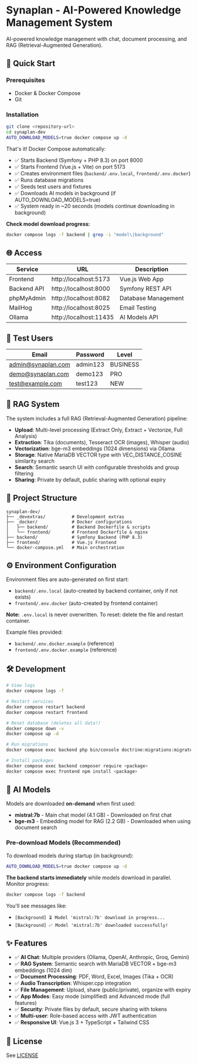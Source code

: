 # Synaplan - AI-Powered Knowledge Management System

AI-powered knowledge management with chat, document processing, and RAG (Retrieval-Augmented Generation).

## 🚀 Quick Start

### Prerequisites

- Docker & Docker Compose
- Git

### Installation

```bash
git clone <repository-url>
cd synaplan-dev
AUTO_DOWNLOAD_MODELS=true docker compose up -d
```

That's it! Docker Compose automatically:
- ✅ Starts Backend (Symfony + PHP 8.3) on port 8000
- ✅ Starts Frontend (Vue.js + Vite) on port 5173
- ✅ Creates environment files (`backend/.env.local`, `frontend/.env.docker`)
- ✅ Runs database migrations
- ✅ Seeds test users and fixtures
- ✅ Downloads AI models in background (if AUTO_DOWNLOAD_MODELS=true)
- ✅ System ready in ~20 seconds (models continue downloading in background)

**Check model download progress:**
```bash
docker compose logs -f backend | grep -i "model\|background"
```

## 🌐 Access

| Service | URL | Description |
|---------|-----|-------------|
| Frontend | http://localhost:5173 | Vue.js Web App |
| Backend API | http://localhost:8000 | Symfony REST API |
| phpMyAdmin | http://localhost:8082 | Database Management |
| MailHog | http://localhost:8025 | Email Testing |
| Ollama | http://localhost:11435 | AI Models API |

## 👤 Test Users

| Email | Password | Level |
|-------|----------|-------|
| admin@synaplan.com | admin123 | BUSINESS |
| demo@synaplan.com | demo123 | PRO |
| test@example.com | test123 | NEW |

## 🧠 RAG System

The system includes a full RAG (Retrieval-Augmented Generation) pipeline:

- **Upload**: Multi-level processing (Extract Only, Extract + Vectorize, Full Analysis)
- **Extraction**: Tika (documents), Tesseract OCR (images), Whisper (audio)
- **Vectorization**: bge-m3 embeddings (1024 dimensions) via Ollama
- **Storage**: Native MariaDB VECTOR type with VEC_DISTANCE_COSINE similarity search
- **Search**: Semantic search UI with configurable thresholds and group filtering
- **Sharing**: Private by default, public sharing with optional expiry

## 📁 Project Structure

```
synaplan-dev/
├── _devextras/          # Development extras
├── _docker/             # Docker configurations
│   ├── backend/         # Backend Dockerfile & scripts
│   └── frontend/        # Frontend Dockerfile & nginx
├── backend/             # Symfony Backend (PHP 8.3)
├── frontend/            # Vue.js Frontend
└── docker-compose.yml   # Main orchestration
```

## ⚙️ Environment Configuration

Environment files are auto-generated on first start:
- `backend/.env.local` (auto-created by backend container, only if not exists)
- `frontend/.env.docker` (auto-created by frontend container)

**Note:** `.env.local` is never overwritten. To reset: delete the file and restart container.

Example files provided:
- `backend/.env.docker.example` (reference)
- `frontend/.env.docker.example` (reference)

## 🛠️ Development

```bash
# View logs
docker compose logs -f

# Restart services
docker compose restart backend
docker compose restart frontend

# Reset database (deletes all data!)
docker compose down -v
docker compose up -d

# Run migrations
docker compose exec backend php bin/console doctrine:migrations:migrate

# Install packages
docker compose exec backend composer require <package>
docker compose exec frontend npm install <package>
```

## 🤖 AI Models

Models are downloaded **on-demand** when first used:
- **mistral:7b** - Main chat model (4.1 GB) - Downloaded on first chat
- **bge-m3** - Embedding model for RAG (2.2 GB) - Downloaded when using document search

### Pre-download Models (Recommended)

To download models during startup (in background):
```bash
AUTO_DOWNLOAD_MODELS=true docker compose up -d
```

**The backend starts immediately** while models download in parallel. Monitor progress:
```bash
docker compose logs -f backend
```

You'll see messages like:
- `[Background] ⏳ Model 'mistral:7b' download in progress...`
- `[Background] ✅ Model 'mistral:7b' downloaded successfully!`

## ✨ Features

- ✅ **AI Chat**: Multiple providers (Ollama, OpenAI, Anthropic, Groq, Gemini)
- ✅ **RAG System**: Semantic search with MariaDB VECTOR + bge-m3 embeddings (1024 dim)
- ✅ **Document Processing**: PDF, Word, Excel, Images (Tika + OCR)
- ✅ **Audio Transcription**: Whisper.cpp integration
- ✅ **File Management**: Upload, share (public/private), organize with expiry
- ✅ **App Modes**: Easy mode (simplified) and Advanced mode (full features)
- ✅ **Security**: Private files by default, secure sharing with tokens
- ✅ **Multi-user**: Role-based access with JWT authentication
- ✅ **Responsive UI**: Vue.js 3 + TypeScript + Tailwind CSS

## 📄 License

See [LICENSE](LICENSE)
